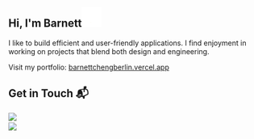 <h2>Hi, I'm Barnett<img src="https://github.com/Kathryn-Jie/Kathryn-Jie/blob/main/wave.gif" width="40px"/></h1>
<p>I like to build efficient and user-friendly applications. I find enjoyment in working on projects that blend both design and engineering.</p>
<p>Visit my portfolio: <a href="https://barnettchengberlin.vercel.app">barnettchengberlin.vercel.app</a></p>
<h2>Get in Touch 📬</h1>
<p>
  <a href="https://linkedin.com/in/barnett-chengberlin">
    <img src="https://img.shields.io/badge/linkedin-%230077B5.svg?style=for-the-badge&logo=linkedin&logoColor=white" />
  </a>
  <br>
  <a href="mailto:barnett.chengberlin@outlook.com">
    <img src="https://img.shields.io/badge/Microsoft_Outlook-0078D4?style=for-the-badge&logo=microsoft-outlook&logoColor=white" />
  </a>
</p>
